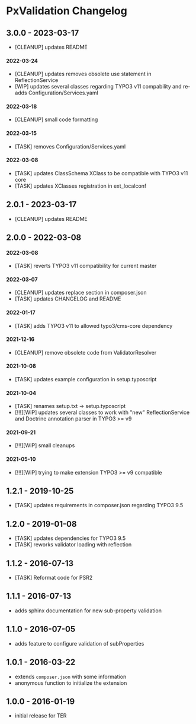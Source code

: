 # PxValidation Changelog

3.0.0 - 2023-03-17
------------------
* [CLEANUP] updates README

#### 2022-03-24
* [CLEANUP] updates removes obsolete use statement in ReflectionService
* [WIP] updates several classes regarding TYPO3 v11 compability and re-adds Configuration/Services.yaml

#### 2022-03-18
* [CLEANUP] small code formatting

#### 2022-03-15
* [TASK] removes Configuration/Services.yaml

#### 2022-03-08
* [TASK] updates ClassSchema XClass to be compatible with TYPO3 v11 core
* [TASK] updates XClasses registration in ext_localconf

2.0.1 - 2023-03-17
------------------
* [CLEANUP] updates README

2.0.0 - 2022-03-08
------------------
#### 2022-03-08
* [TASK] reverts TYPO3 v11 compatibility for current master

#### 2022-03-07
* [CLEANUP] updates replace section in composer.json
* [TASK] updates CHANGELOG and README

#### 2022-01-17
* [TASK] adds TYPO3 v11 to allowed typo3/cms-core dependency

#### 2021-12-16
* [CLEANUP] remove obsolete code from ValidatorResolver

#### 2021-10-08
* [TASK] updates example configuration in setup.typoscript

#### 2021-10-04
* [TASK] renames setup.txt -> setup.typoscript
* [!!!][WIP] updates several classes to work with "new" ReflectionService and Doctrine annotation parser in TYPO3 >= v9

#### 2021-09-21
* [!!!][WIP] small cleanups

#### 2021-05-10
* [!!!][WIP] trying to make extension TYPO3 >= v9 compatible

1.2.1 - 2019-10-25
------------------
* [TASK] updates requirements in composer.json regarding TYPO3 9.5

1.2.0 - 2019-01-08
------------------
* [TASK] updates dependencies for TYPO3 9.5
* [TASK] reworks validator loading with reflection

1.1.2 - 2016-07-13
------------------
* [TASK] Reformat code for PSR2 

1.1.1 - 2016-07-13
------------------
* adds sphinx documentation for new sub-property validation

1.1.0 - 2016-07-05
------------------
* adds feature to configure validation of subProperties

1.0.1 - 2016-03-22
------------------
* extends `composer.json` with some information
* anonymous function to initialize the extension

1.0.0 - 2016-01-19
------------------
* initial release for TER

